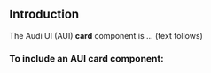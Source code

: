 ## Introduction

The Audi UI (AUI) **card** component is … (text follows)

### To include an AUI **card** component:
